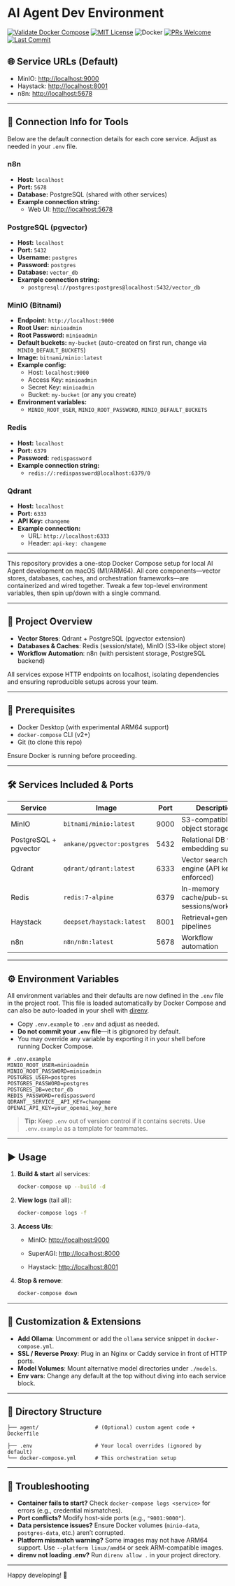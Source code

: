 # AI Agent Dev Environment

[![Validate Docker Compose](https://github.com/ariejan/ai-agent-stack/actions/workflows/validate-docker-compose.yml/badge.svg)](https://github.com/ariejan/ai-agent-stack/actions/workflows/validate-docker-compose.yml)
[![MIT License](https://img.shields.io/github/license/ariejan/ai-agent-stack)](https://github.com/ariejan/ai-agent-stack/blob/main/LICENSE)
![Docker](https://img.shields.io/badge/docker-ready-blue?logo=docker)
[![PRs Welcome](https://img.shields.io/badge/PRs-welcome-brightgreen.svg?style=flat-square)](https://github.com/ariejan/ai-agent-stack/compare)
[![Last Commit](https://img.shields.io/github/last-commit/ariejan/ai-agent-stack)](https://github.com/ariejan/ai-agent-stack/commits/main)

## 🌐 Service URLs (Default)

- MinIO: [http://localhost:9000](http://localhost:9000)
- Haystack: [http://localhost:8001](http://localhost:8001)
- n8n: [http://localhost:5678](http://localhost:5678)

---

## 🔑 Connection Info for Tools

Below are the default connection details for each core service. Adjust as needed in your `.env` file.

### n8n
- **Host:** `localhost`
- **Port:** `5678`
- **Database:** PostgreSQL (shared with other services)
- **Example connection string:**
  - Web UI: [http://localhost:5678](http://localhost:5678)

### PostgreSQL (pgvector)
- **Host:** `localhost`
- **Port:** `5432`
- **Username:** `postgres`
- **Password:** `postgres`
- **Database:** `vector_db`
- **Example connection string:**
  - `postgresql://postgres:postgres@localhost:5432/vector_db`

### MinIO (Bitnami)
- **Endpoint:** `http://localhost:9000`
- **Root User:** `minioadmin`
- **Root Password:** `minioadmin`
- **Default buckets:** `my-bucket` (auto-created on first run, change via `MINIO_DEFAULT_BUCKETS`)
- **Image:** `bitnami/minio:latest`
- **Example config:**
  - Host: `localhost:9000`
  - Access Key: `minioadmin`
  - Secret Key: `minioadmin`
  - Bucket: `my-bucket` (or any you create)
- **Environment variables:**
  - `MINIO_ROOT_USER`, `MINIO_ROOT_PASSWORD`, `MINIO_DEFAULT_BUCKETS`

### Redis
- **Host:** `localhost`
- **Port:** `6379`
- **Password:** `redispassword`
- **Example connection string:**
  - `redis://:redispassword@localhost:6379/0`

### Qdrant
- **Host:** `localhost`
- **Port:** `6333`
- **API Key:** `changeme`
- **Example connection:**
  - URL: `http://localhost:6333`
  - Header: `api-key: changeme`

---

This repository provides a one-stop Docker Compose setup for local AI Agent development on macOS (M1/ARM64). All core components—vector stores, databases, caches, and orchestration frameworks—are containerized and wired together. Tweak a few top-level environment variables, then spin up/down with a single command.

---

## 🚀 Project Overview

- **Vector Stores**: Qdrant + PostgreSQL (pgvector extension)
- **Databases & Caches**: Redis (session/state), MinIO (S3-like object store)
- **Workflow Automation**: n8n (with persistent storage, PostgreSQL backend)

All services expose HTTP endpoints on localhost, isolating dependencies and ensuring reproducible setups across your team.

---

## 🔧 Prerequisites

- Docker Desktop (with experimental ARM64 support)
- `docker-compose` CLI (v2+)
- Git (to clone this repo)

Ensure Docker is running before proceeding.

---

## 🛠️ Services Included & Ports

| Service               | Image                                  | Port | Description                                   |
| --------------------- | -------------------------------------- | ---- | --------------------------------------------- |
| MinIO                 | `bitnami/minio:latest`                | 9000 | S3-compatible object storage                  |
| PostgreSQL + pgvector | `ankane/pgvector:postgres`             | 5432 | Relational DB with embedding support          |
| Qdrant                | `qdrant/qdrant:latest`                 | 6333 | Vector search engine (API key enforced)       |
| Redis                 | `redis:7-alpine`                       | 6379 | In-memory cache/pub-sub for sessions/workflow |
| Haystack              | `deepset/haystack:latest`              | 8001 | Retrieval+generation pipelines                |
| n8n                   | `n8n/n8n:latest`                       | 5678 | Workflow automation                           |

---

## ⚙️ Environment Variables

All environment variables and their defaults are now defined in the `.env` file in the project root. This file is loaded automatically by Docker Compose and can also be auto-loaded in your shell with [direnv](https://direnv.net/).

- Copy `.env.example` to `.env` and adjust as needed.
- **Do not commit your `.env` file**—it is gitignored by default.
- You may override any variable by exporting it in your shell before running Docker Compose.

```dotenv
# .env.example
MINIO_ROOT_USER=minioadmin
MINIO_ROOT_PASSWORD=minioadmin
POSTGRES_USER=postgres
POSTGRES_PASSWORD=postgres
POSTGRES_DB=vector_db
REDIS_PASSWORD=redispassword
QDRANT__SERVICE__API_KEY=changeme
OPENAI_API_KEY=your_openai_key_here
```

> **Tip:** Keep `.env` out of version control if it contains secrets. Use `.env.example` as a template for teammates.

---

## ▶️ Usage

1. **Build & start** all services:

   ```bash
   docker-compose up --build -d
   ```

2. **View logs** (tail all):

   ```bash
   docker-compose logs -f
   ```

3. **Access UIs**:

   - MinIO: [http://localhost:9000](http://localhost:9000)

   - SuperAGI: [http://localhost:8000](http://localhost:8000)
   - Haystack: [http://localhost:8001](http://localhost:8001)


4. **Stop & remove**:

   ```bash
   docker-compose down
   ```

---

## 🔄 Customization & Extensions

- **Add Ollama**: Uncomment or add the `ollama` service snippet in `docker-compose.yml`.
- **SSL / Reverse Proxy**: Plug in an Nginx or Caddy service in front of HTTP ports.
- **Model Volumes**: Mount alternative model directories under `./models`.
- **Env vars**: Change any default at the top without diving into each service block.

---

## 📂 Directory Structure

```
├── agent/                  # (Optional) custom agent code + Dockerfile

├── .env                    # Your local overrides (ignored by default)
└── docker-compose.yml      # This orchestration setup
```

---

## 🐞 Troubleshooting

- **Container fails to start?** Check `docker-compose logs <service>` for errors (e.g., credential mismatches).
- **Port conflicts?** Modify host-side ports (e.g., `"9001:9000"`).
- **Data persistence issues?** Ensure Docker volumes (`minio-data`, `postgres-data`, etc.) aren’t corrupted.
- **Platform mismatch warning?** Some images may not have ARM64 support. Use `--platform linux/amd64` or seek ARM-compatible images.
- **direnv not loading .env?** Run `direnv allow .` in your project directory.

---

Happy developing! 🚀
